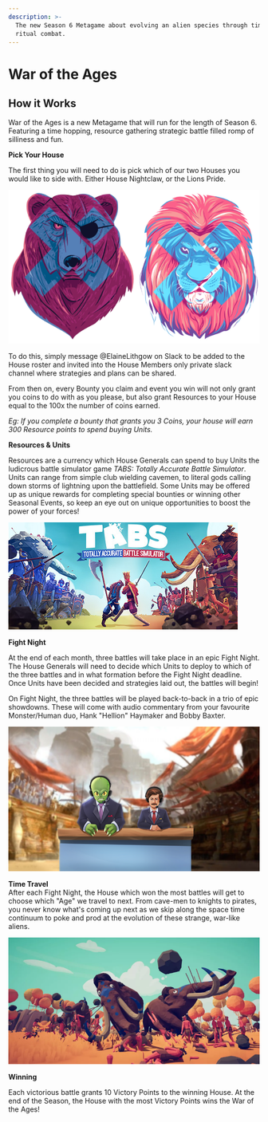 ```yaml
---
description: >-
  The new Season 6 Metagame about evolving an alien species through time hopping
  ritual combat.
---
```


# War of the Ages

## How it Works

War of the Ages is a new Metagame that will run for the length of Season 6. Featuring a time hopping, resource gathering strategic battle filled romp of silliness and fun. 

**Pick Your House**

The first thing you will need to do is pick which of our two Houses you would like to side with. Either House Nightclaw, or the Lions Pride. 

![](../.gitbook/assets/image%20%2822%29.png)



To do this, simply message @ElaineLithgow on Slack to be added to the House roster and invited into the House Members only private slack channel where strategies and plans can be shared.   
  
 From then on, every Bounty you claim and event you win will not only grant you coins to do with as you please, but also grant Resources to your House equal to the 100x the number of coins earned.   
  
_Eg: If you complete a bounty that grants you 3 Coins, your house will earn 300 Resource points to spend buying Units._

**Resources & Units**

Resources are a currency which House Generals can spend to buy Units the ludicrous battle simulator game _TABS: Totally Accurate Battle Simulator_. Units can range from simple club wielding cavemen, to literal gods calling down storms of lightning upon the battlefield. Some Units may be offered up as unique rewards for completing special bounties or winning other Seasonal Events, so keep an eye out on unique opportunities to boost the power of your forces!

![](../.gitbook/assets/image%20%2811%29.png)



**Fight Night**

At the end of each month, three battles will take place in an epic Fight Night. The House Generals will need to decide which Units to deploy to which of the three battles and in what formation before the Fight Night deadline. Once Units have been decided and strategies laid out, the battles will begin! 

On Fight Night, the three battles will be played back-to-back in a trio of epic showdowns. These will come with audio commentary from your favourite Monster/Human duo, Hank "Hellion" Haymaker and Bobby Baxter.

![](../.gitbook/assets/image%20%2831%29.png)

**Time Travel**   
After each Fight Night, the House which won the most battles will get to choose which "Age" we travel to next. From cave-men to knights to pirates, you never know what's coming up next as we skip along the space time continuum to poke and prod at the evolution of these strange, war-like aliens.

![](../.gitbook/assets/image%20%2810%29.png)

**Winning**

Each victorious battle grants 10 Victory Points to the winning House. At the end of the Season, the House with the most Victory Points wins the War of the Ages!

  


